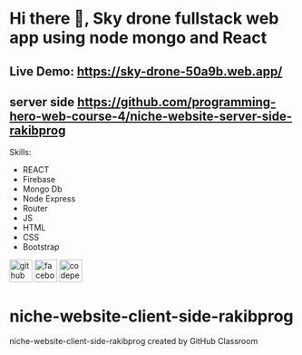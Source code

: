 
# Hi there 👋, Sky drone fullstack web app using  node mongo and React
## Live Demo: https://sky-drone-50a9b.web.app/
## server side https://github.com/programming-hero-web-course-4/niche-website-server-side-rakibprog

Skills: 
* REACT 
* Firebase 
* Mongo Db
* Node Express
* Router
* JS
* HTML 
* CSS
* Bootstrap

[<img src='https://cdn.jsdelivr.net/npm/simple-icons@3.0.1/icons/github.svg' alt='github' height='40'>](https://github.com/https://github.com/rakibprog)  [<img src='https://cdn.jsdelivr.net/npm/simple-icons@3.0.1/icons/facebook.svg' alt='facebook' height='40'>](https://www.facebook.com/https://www.facebook.com/rockyprogrammer/)  [<img src='https://cdn.jsdelivr.net/npm/simple-icons@3.0.1/icons/codepen.svg' alt='codepen' height='40'>](https://codepen.io/#)  
# niche-website-client-side-rakibprog
niche-website-client-side-rakibprog created by GitHub Classroom
